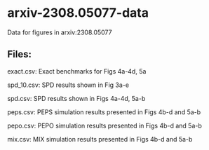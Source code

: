 # arxiv-2308.05077-data
Data for figures in arxiv:2308.05077

## Files:
exact.csv: Exact benchmarks for Figs 4a-4d, 5a

spd_10.csv: SPD results shown in Fig 3a-e

spd.csv: SPD results shown in Figs 4a-4d, 5a-b

peps.csv: PEPS simulation results presented in Figs 4b-d and 5a-b

pepo.csv: PEPO simulation results presented in Figs 4b-d and 5a-b

mix.csv: MIX simulation results presented in Figs 4b-d and 5a-b
